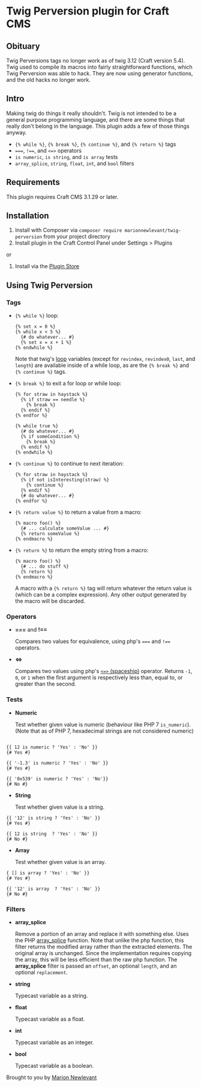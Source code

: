 # Twig Perversion plugin for Craft CMS

## Obituary

Twig Perversions tags no longer work as of twig 3.12 (Craft version 5.4). Twig used to compile its macros into fairly straightforward functions, which Twig Perversion was able to hack. They are now using generator functions, and the old hacks no longer work.

## Intro

Making twig do things it really shouldn&#39;t. Twig is not intended to be a general purpose programming language, and there are some things that really don't belong in the language. This plugin adds a few of those things anyway.

- `{% while %}`, `{% break %}`, `{% continue %}`, and `{% return %}` tags
- `===`, `!==`, and `<=>` operators
- `is numeric`, `is string`, and `is array` tests
- `array_splice`, `string`, `float`, `int`, and `bool` filters

## Requirements

This plugin requires Craft CMS 3.1.29 or later.

## Installation

1. Install with Composer via `composer require marionnewlevant/twig-perversion` from your project directory
2. Install plugin in the Craft Control Panel under Settings > Plugins

or

1. Install via the [Plugin Store](https://plugins.craftcms.com/twig-perversion)

## Using Twig Perversion

### Tags

- `{% while %}` loop:

  ```Twig
  {% set x = 0 %}
  {% while x < 5 %}
    {# do whatever... #}
    {% set x = x + 1 %}
  {% endwhile %}
  ```

  Note that twig's [loop](https://twig.symfony.com/doc/2.x/tags/for.html#the-loop-variable) variables (except for `revindex`, `revindex0`, `last`, and `length`) are available inside of a while loop, as are the `{% break %}` and `{% continue %}` tags.

- `{% break %}` to exit a for loop or while loop:

  ```Twig
  {% for straw in haystack %}
    {% if straw == needle %}
      {% break %}
    {% endif %}
  {% endfor %}

  {% while true %}
    {# do whatever... #}
    {% if someCondition %}
      {% break %}
    {% endif %}
  {% endwhile %}
  ```

- `{% continue %}` to continue to next iteration:

  ```Twig
  {% for straw in haystack %}
    {% if not isInteresting(straw) %}
      {% continue %}
    {% endif %}
    {# do whatever... #}
  {% endfor %}
  ```

- `{% return value %}` to return a value from a macro:

  ```Twig
  {% macro foo() %}
    {# ... calculate someValue ... #}
    {% return someValue %}
  {% endmacro %}
  ```

- `{% return %}` to return the empty string from a macro:

  ```Twig
  {% macro foo() %}
    {# ... do stuff %}
    {% return %}
  {% endmacro %}
  ```

  A macro with a `{% return %}` tag will return whatever the return value is (which can be a complex expression). Any other output generated by the macro will be discarded.

### Operators

- **===** and **!==**

  Compares two values for equivalence, using php's `===` and `!==` operators.

- **&lt;=&gt;**

  Compares two values using php's [`<=>` (spaceship)](http://php.net/manual/en/migration70.new-features.php#migration70.new-features.spaceship-op) operator. Returns `-1`, `0`, or `1` when the first argument is respectively less than, equal to, or greater than the second.

### Tests

- **Numeric**

  Test whether given value is numeric (behaviour like PHP 7 `is_numeric`). (Note that as of PHP 7, hexadecimal strings are not considered numeric)

```Twig

{{ 12 is numeric ? 'Yes' : 'No' }}
{# Yes #}

{{ '-1.3' is numeric ? 'Yes' : 'No' }}
{# Yes #}

{{ '0x539' is numeric ? 'Yes' : 'No'}}
{# No #}
```

- **String**

  Test whether given value is a string.

```Twig
{{ '12' is string ? 'Yes' : 'No' }}
{# Yes #}

{{ 12 is string  ? 'Yes' : 'No' }}
{# No #}
```

- **Array**

  Test whether given value is an array.

```Twig
{ [] is array ? 'Yes' : 'No' }}
{# Yes #}

{{ '12' is array  ? 'Yes' : 'No' }}
{# No #}
```

### Filters

- **array_splice**

  Remove a portion of an array and replace it with something else. Uses the PHP [array_splice](http://php.net/manual/en/function.array-splice.php) function. Note that unlike the php function, this filter returns the modified array rather than the extracted elements. The original array is unchanged. Since the implementation requires copying the array, this will be less efficient than the raw php function. The **array_splice** filter is passed an `offset`, an optional `length`, and an optional `replacement`.

- **string**

  Typecast variable as a string.

- **float**

  Typecast variable as a float.

- **int**

  Typecast variable as an integer.

- **bool**

  Typecast variable as a boolean.

Brought to you by [Marion Newlevant](http://marion.newlevant.com)
